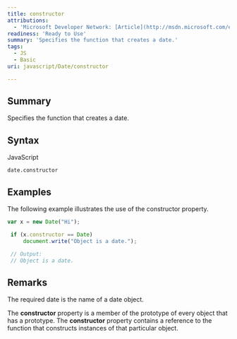 ```yaml
---
title: constructor
attributions:
  - 'Microsoft Developer Network: [Article](http://msdn.microsoft.com/en-us/library/ie/jj155284(v=vs.94).aspx)'
readiness: 'Ready to Use'
summary: 'Specifies the function that creates a date.'
tags:
  - JS
  - Basic
uri: javascript/Date/constructor

---
```

## <span>Summary</span>

Specifies the function that creates a date.

## <span>Syntax</span>

<span class="language">JavaScript</span>

    date.constructor

## <span>Examples</span>

The following example illustrates the use of the constructor property.

``` js
var x = new Date("Hi");

 if (x.constructor == Date)
     document.write("Object is a date.");

 // Output:
 // Object is a date.
```

## <span>Remarks</span>

The required date is the name of a date object.

The **constructor** property is a member of the prototype of every object that has a prototype. The **constructor** property contains a reference to the function that constructs instances of that particular object.

